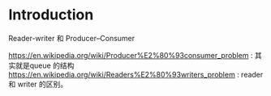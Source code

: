 # Introduction

Reader-writer 和 Producer–Consumer

https://en.wikipedia.org/wiki/Producer%E2%80%93consumer_problem : 其实就是queue 的结构
https://en.wikipedia.org/wiki/Readers%E2%80%93writers_problem : reader 和 writer 的区别。

